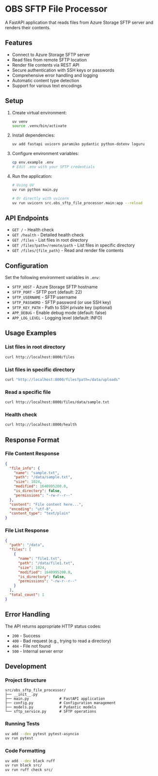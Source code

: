 # OBS SFTP File Processor

A FastAPI application that reads files from Azure Storage SFTP server and renders their contents.

## Features

- Connect to Azure Storage SFTP server
- Read files from remote SFTP location
- Render file contents via REST API
- Secure authentication with SSH keys or passwords
- Comprehensive error handling and logging
- Automatic content type detection
- Support for various text encodings

## Setup

1. Create virtual environment:
   ```bash
   uv venv
   source .venv/bin/activate
   ```

2. Install dependencies:
   ```bash
   uv add fastapi uvicorn paramiko pydantic python-dotenv loguru
   ```

3. Configure environment variables:
   ```bash
   cp env.example .env
   # Edit .env with your SFTP credentials
   ```

4. Run the application:
   ```bash
   # Using UV
   uv run python main.py
   
   # Or directly with uvicorn
   uv run uvicorn src.obs_sftp_file_processor.main:app --reload
   ```

## API Endpoints

- `GET /` - Health check
- `GET /health` - Detailed health check
- `GET /files` - List files in root directory
- `GET /files?path=/remote/path` - List files in specific directory
- `GET /files/{file_path}` - Read and render file contents

## Configuration

Set the following environment variables in `.env`:

- `SFTP_HOST` - Azure Storage SFTP hostname
- `SFTP_PORT` - SFTP port (default: 22)
- `SFTP_USERNAME` - SFTP username
- `SFTP_PASSWORD` - SFTP password (or use SSH key)
- `SFTP_KEY_PATH` - Path to SSH private key (optional)
- `APP_DEBUG` - Enable debug mode (default: false)
- `APP_LOG_LEVEL` - Logging level (default: INFO)

## Usage Examples

### List files in root directory
```bash
curl http://localhost:8000/files
```

### List files in specific directory
```bash
curl "http://localhost:8000/files?path=/data/uploads"
```

### Read a specific file
```bash
curl http://localhost:8000/files/data/sample.txt
```

### Health check
```bash
curl http://localhost:8000/health
```

## Response Format

### File Content Response
```json
{
  "file_info": {
    "name": "sample.txt",
    "path": "/data/sample.txt",
    "size": 1024,
    "modified": 1640995200.0,
    "is_directory": false,
    "permissions": "-rw-r--r--"
  },
  "content": "File content here...",
  "encoding": "utf-8",
  "content_type": "text/plain"
}
```

### File List Response
```json
{
  "path": "/data",
  "files": [
    {
      "name": "file1.txt",
      "path": "/data/file1.txt",
      "size": 1024,
      "modified": 1640995200.0,
      "is_directory": false,
      "permissions": "-rw-r--r--"
    }
  ],
  "total_count": 1
}
```

## Error Handling

The API returns appropriate HTTP status codes:
- `200` - Success
- `400` - Bad request (e.g., trying to read a directory)
- `404` - File not found
- `500` - Internal server error

## Development

### Project Structure
```
src/obs_sftp_file_processor/
├── __init__.py
├── main.py              # FastAPI application
├── config.py            # Configuration management
├── models.py            # Pydantic models
└── sftp_service.py      # SFTP operations
```

### Running Tests
```bash
uv add --dev pytest pytest-asyncio
uv run pytest
```

### Code Formatting
```bash
uv add --dev black ruff
uv run black src/
uv run ruff check src/
```
